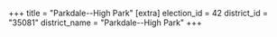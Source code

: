 +++
title = "Parkdale--High Park"
[extra]
election_id = 42
district_id = "35081"
district_name = "Parkdale--High Park"
+++
